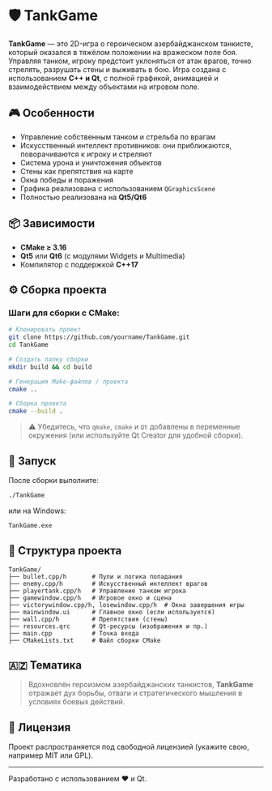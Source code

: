 # 🛡️ TankGame

**TankGame** — это 2D-игра о героическом азербайджанском танкисте, который оказался в тяжёлом положении на вражеском поле боя. Управляя танком, игроку предстоит уклоняться от атак врагов, точно стрелять, разрушать стены и выживать в бою. Игра создана с использованием **C++ и Qt**, с полной графикой, анимацией и взаимодействием между объектами на игровом поле.

## 🎮 Особенности

- Управление собственным танком и стрельба по врагам
- Искусственный интеллект противников: они приближаются, поворачиваются к игроку и стреляют
- Система урона и уничтожения объектов
- Стены как препятствия на карте
- Окна победы и поражения
- Графика реализована с использованием `QGraphicsScene`
- Полностью реализована на **Qt5/Qt6**

## 📦 Зависимости

- **CMake ≥ 3.16**
- **Qt5** или **Qt6** (с модулями Widgets и Multimedia)
- Компилятор с поддержкой **C++17**

## ⚙️ Сборка проекта

### Шаги для сборки с CMake:

```bash
# Клонировать проект
git clone https://github.com/yourname/TankGame.git
cd TankGame

# Создать папку сборки
mkdir build && cd build

# Генерация Make-файлов / проекта
cmake ..

# Сборка проекта
cmake --build .
```

> ⚠️ Убедитесь, что `qmake`, `cmake` и `Qt` добавлены в переменные окружения (или используйте Qt Creator для удобной сборки).

## 🚀 Запуск

После сборки выполните:

```bash
./TankGame
```

или на Windows:

```cmd
TankGame.exe
```

## 📁 Структура проекта

```
TankGame/
├── bullet.cpp/h       # Пули и логика попадания
├── enemy.cpp/h        # Искусственный интеллект врагов
├── playertank.cpp/h   # Управление танком игрока
├── gamewindow.cpp/h   # Игровое окно и сцена
├── victorywindow.cpp/h, losewindow.cpp/h  # Окна завершения игры
├── mainwindow.ui      # Главное окно (если используется)
├── wall.cpp/h         # Препятствия (стены)
├── resources.qrc      # Qt-ресурсы (изображения и пр.)
├── main.cpp           # Точка входа
├── CMakeLists.txt     # Файл сборки CMake
```

## 🇦🇿 Тематика

> Вдохновлён героизмом азербайджанских танкистов, **TankGame** отражает дух борьбы, отваги и стратегического мышления в условиях боевых действий.

## 📃 Лицензия

Проект распространяется под свободной лицензией (укажите свою, например MIT или GPL).

---

Разработано с использованием ❤️ и Qt.
